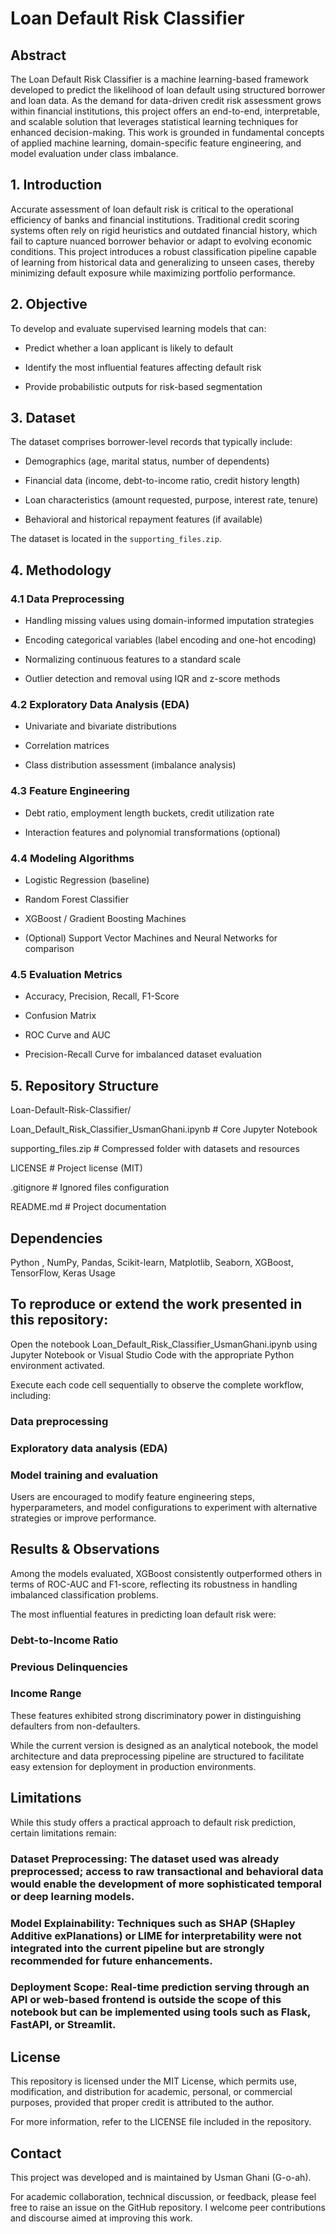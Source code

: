 # Loan Default Risk Classifier 

  
## Abstract 

  The Loan Default Risk Classifier is a machine learning-based framework developed to predict the likelihood of loan default using structured borrower and loan data. As the demand for data-driven credit risk assessment grows within financial institutions, this project offers an end-to-end, interpretable, and scalable solution that leverages statistical learning techniques for enhanced decision-making. This work is grounded in fundamental concepts of applied machine learning, domain-specific feature engineering, and model evaluation under class imbalance. 

   

## 1. Introduction 

  Accurate assessment of loan default risk is critical to the operational efficiency of banks and financial institutions. Traditional credit scoring systems often rely on rigid heuristics and outdated financial history, which fail to capture nuanced borrower behavior or adapt to evolving economic conditions. This project introduces a robust classification pipeline capable of learning from historical data and generalizing to unseen cases, thereby minimizing default exposure while maximizing portfolio performance. 

  

  
## 2. Objective 

  To develop and evaluate supervised learning models that can: 

  
- Predict whether a loan applicant is likely to default 

- Identify the most influential features affecting default risk 

- Provide probabilistic outputs for risk-based segmentation 

  

## 3. Dataset 

The dataset comprises borrower-level records that typically include: 

- Demographics (age, marital status, number of dependents) 

- Financial data (income, debt-to-income ratio, credit history length) 

- Loan characteristics (amount requested, purpose, interest rate, tenure) 

- Behavioral and historical repayment features (if available) 

  

The dataset is located in the `supporting_files.zip`.
  

## 4. Methodology 

### 4.1 Data Preprocessing 

- Handling missing values using domain-informed imputation strategies 

- Encoding categorical variables (label encoding and one-hot encoding) 

- Normalizing continuous features to a standard scale 

- Outlier detection and removal using IQR and z-score methods 

### 4.2 Exploratory Data Analysis (EDA) 

- Univariate and bivariate distributions 

- Correlation matrices 

- Class distribution assessment (imbalance analysis)  

### 4.3 Feature Engineering 

- Debt ratio, employment length buckets, credit utilization rate 

- Interaction features and polynomial transformations (optional) 

### 4.4 Modeling Algorithms 

- Logistic Regression (baseline) 

- Random Forest Classifier 

- XGBoost / Gradient Boosting Machines 

- (Optional) Support Vector Machines and Neural Networks for comparison 

### 4.5 Evaluation Metrics 

- Accuracy, Precision, Recall, F1-Score 

- Confusion Matrix 

- ROC Curve and AUC 

- Precision-Recall Curve for imbalanced dataset evaluation 

  
## 5. Repository Structure 

Loan-Default-Risk-Classifier/ 

  Loan_Default_Risk_Classifier_UsmanGhani.ipynb # Core Jupyter Notebook 

  supporting_files.zip # Compressed folder with datasets and resources 

  LICENSE # Project license (MIT) 

  .gitignore # Ignored files configuration 

  README.md # Project documentation 

 

## Dependencies

Python , NumPy, Pandas, Scikit-learn, Matplotlib, Seaborn, XGBoost, TensorFlow, Keras
Usage 

## To reproduce or extend the work presented in this repository: 

Open the notebook Loan_Default_Risk_Classifier_UsmanGhani.ipynb using Jupyter Notebook or Visual Studio Code with the appropriate Python environment activated. 

Execute each code cell sequentially to observe the complete workflow, including: 

### Data preprocessing 

### Exploratory data analysis (EDA) 

### Model training and evaluation 

Users are encouraged to modify feature engineering steps, hyperparameters, and model configurations to experiment with alternative strategies or improve performance. 

 
## Results & Observations 

Among the models evaluated, XGBoost consistently outperformed others in terms of ROC-AUC and F1-score, reflecting its robustness in handling imbalanced classification problems. 

The most influential features in predicting loan default risk were: 

### Debt-to-Income Ratio 

### Previous Delinquencies 

### Income Range 

These features exhibited strong discriminatory power in distinguishing defaulters from non-defaulters. 

While the current version is designed as an analytical notebook, the model architecture and data preprocessing pipeline are structured to facilitate easy extension for deployment in production environments. 

 
## Limitations 

While this study offers a practical approach to default risk prediction, certain limitations remain: 

### Dataset Preprocessing: The dataset used was already preprocessed; access to raw transactional and behavioral data would enable the development of more sophisticated temporal or deep learning models. 

### Model Explainability: Techniques such as SHAP (SHapley Additive exPlanations) or LIME for interpretability were not integrated into the current pipeline but are strongly recommended for future enhancements. 

### Deployment Scope: Real-time prediction serving through an API or web-based frontend is outside the scope of this notebook but can be implemented using tools such as Flask, FastAPI, or Streamlit. 

 
## License 

This repository is licensed under the MIT License, which permits use, modification, and distribution for academic, personal, or commercial purposes, provided that proper credit is attributed to the author. 

For more information, refer to the LICENSE file included in the repository. 

## Contact 

This project was developed and is maintained by Usman Ghani (G-o-ah). 

For academic collaboration, technical discussion, or feedback, please feel free to raise an issue on the GitHub repository. I welcome peer contributions and discourse aimed at improving this work. 

 

 
 
